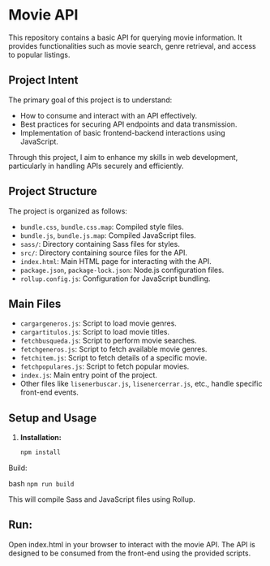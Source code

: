 # Movie API

This repository contains a basic API for querying movie information. It provides functionalities such as movie search, genre retrieval, and access to popular listings.

## Project Intent

The primary goal of this project is to understand:
- How to consume and interact with an API effectively.
- Best practices for securing API endpoints and data transmission.
- Implementation of basic frontend-backend interactions using JavaScript.

Through this project, I aim to enhance my skills in web development, particularly in handling APIs securely and efficiently.

## Project Structure

The project is organized as follows:

- `bundle.css`, `bundle.css.map`: Compiled style files.
- `bundle.js`, `bundle.js.map`: Compiled JavaScript files.
- `sass/`: Directory containing Sass files for styles.
- `src/`: Directory containing source files for the API.
- `index.html`: Main HTML page for interacting with the API.
- `package.json`, `package-lock.json`: Node.js configuration files.
- `rollup.config.js`: Configuration for JavaScript bundling.

## Main Files

- `cargargeneros.js`: Script to load movie genres.
- `cargartitulos.js`: Script to load movie titles.
- `fetchbusqueda.js`: Script to perform movie searches.
- `fetchgeneros.js`: Script to fetch available movie genres.
- `fetchitem.js`: Script to fetch details of a specific movie.
- `fetchpopulares.js`: Script to fetch popular movies.
- `index.js`: Main entry point of the project.
- Other files like `lisenerbuscar.js`, `lisenercerrar.js`, etc., handle specific front-end events.

## Setup and Usage

1. **Installation:**
   ```bash
   npm install
Build:

bash
```npm run build```

This will compile Sass and JavaScript files using Rollup.

## Run:

Open index.html in your browser to interact with the movie API.
The API is designed to be consumed from the front-end using the provided scripts.
